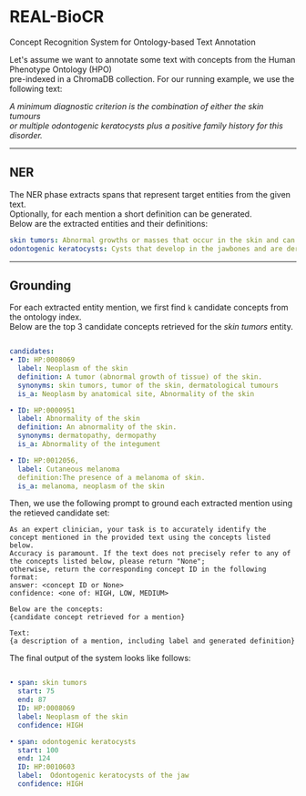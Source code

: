 # REAL-BioCR
Concept Recognition System for Ontology-based Text Annotation

Let's assume we want to annotate some text with concepts from the Human Phenotype Ontology (HPO)\
pre-indexed in a ChromaDB collection. For our running example, we use the following text:

  _A minimum diagnostic criterion is the combination of either the skin tumours   
  or multiple odontogenic keratocysts plus a positive family history for this disorder._
___
## NER
The NER phase extracts spans that represent target entities from the given text.\
Optionally, for each mention a short definition can be generated.\
Below are the extracted entities and their definitions:
```yaml
skin tumors: Abnormal growths or masses that occur in the skin and can be benign or malignant
odontogenic keratocysts: Cysts that develop in the jawbones and are derived from the remnants of dental tissue.
```

___
## Grounding 
For each extracted entity mention, we first find `k` candidate concepts from the ontology index.\
Below are the top 3 candidate concepts retrieved for the _skin tumors_ entity.

```yaml

candidates:
• ID: HP:0008069
  label: Neoplasm of the skin
  definition: A tumor (abnormal growth of tissue) of the skin.
  synonyms: skin tumors, tumor of the skin, dermatological tumours
  is_a: Neoplasm by anatomical site, Abnormality of the skin

• ID: HP:0000951
  label: Abnormality of the skin
  definition: An abnormality of the skin.
  synonyms: dermatopathy, dermopathy
  is_a: Abnormality of the integument

• ID: HP:0012056,
  label: Cutaneous melanoma
  definition:The presence of a melanoma of skin.
  is_a: melanoma, neoplasm of the skin
```

Then, we use the following prompt to ground each extracted mention using the retieved candidate set:

```text
As an expert clinician, your task is to accurately identify the concept mentioned in the provided text using the concepts listed below. 
Accuracy is paramount. If the text does not precisely refer to any of the concepts listed below, please return "None"; 
otherwise, return the corresponding concept ID in the following format:
answer: <concept ID or None>
confidence: <one of: HIGH, LOW, MEDIUM>

Below are the concepts:
{candidate concept retrieved for a mention}

Text:
{a description of a mention, including label and generated definition}
```
The final output of the system looks like follows:
```yaml

• span: skin tumors
  start: 75
  end: 87
  ID: HP:0008069
  label: Neoplasm of the skin
  confidence: HIGH

• span: odontogenic keratocysts
  start: 100
  end: 124
  ID: HP:0010603
  label:  Odontogenic keratocysts of the jaw
  confidence: HIGH  
```

